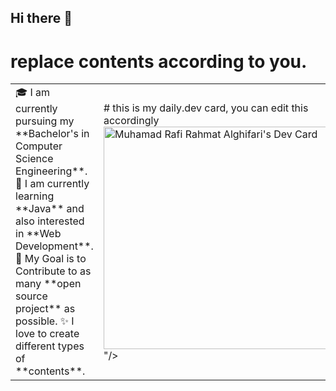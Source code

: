 ## Hi there 👋

# replace contents according to you.
<table>
<tr>
  <td valign="center">
    🎓 I am currently pursuing my **Bachelor's in Computer Science Engineering**.
    🌱 I am currently learning **Java** and also interested in **Web Development**.
    🎯 My Goal is to Contribute to as many **open source project** as possible.
    ✨ I love to create different types of **contents**.
<td >
# this is my daily.dev card, you can edit this accordingly
    <a href="<a href="https://app.daily.dev/rafialg1"><img src="https://api.daily.dev/devcards/v2/rQcp2k5i3Ji1vBbn27svQ.png?r=ym0&type=default" width="356" alt="Muhamad Rafi Rahmat Alghifari's Dev Card"/></a>"/></a>
  </td>

</tr>
</table>
